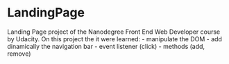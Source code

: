 # LandingPage
Landing Page project of the Nanodegree Front End Web Developer course by Udacity.
On this project the it were learned:
    - manipulate the DOM
    - add dinamically the navigation bar
    - event listener (click)
    - methods (add, remove)
